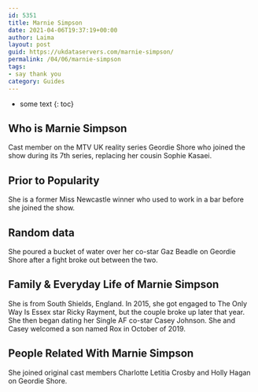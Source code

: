 ```yaml
---
id: 5351
title: Marnie Simpson
date: 2021-04-06T19:37:19+00:00
author: Laima
layout: post
guid: https://ukdataservers.com/marnie-simpson/
permalink: /04/06/marnie-simpson
tags:
- say thank you
category: Guides
---
```


* some text
{: toc}


## Who is Marnie Simpson
                  
                  
                  
Cast member on the MTV UK reality series Geordie Shore who joined the show during its 7th series, replacing her cousin Sophie Kasaei. 
                  
              
            
              
            
                
                
                
## Prior to Popularity
                  
                  
                  
She is a former Miss Newcastle winner who used to work in a bar before she joined the show. 
                  
              
            
              
            
                
                
                
## Random data
                  
                  
                  
She poured a bucket of water over her co-star Gaz Beadle on Geordie Shore after a fight broke out between the two. 
                  
              
            
              
            
                
                
                
## Family & Everyday Life of Marnie Simpson
                  
                  
                  
She is from South Shields, England. In 2015, she got engaged to The Only Way Is Essex star Ricky Rayment, but the couple broke up later that year. She then began dating her Single AF co-star Casey Johnson. She and Casey welcomed a son named Rox in October of 2019. 
                  
              
            
              
            
                
                
                
## People Related With Marnie Simpson
                  
                  
                  
She joined original cast members Charlotte Letitia Crosby and Holly Hagan on Geordie Shore.  
                  
              
            
              
            
                
              
            
              
              
            
            
              
            
          
          
          